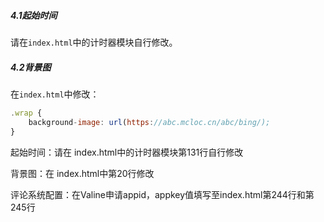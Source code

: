 

##### 4.1起始时间

请在`index.html`中的计时器模块自行修改。

##### 4.2背景图

在`index.html`中修改：

```js
.wrap {
	background-image: url(https://abc.mcloc.cn/abc/bing/);
}
```
起始时间：请在 index.html中的计时器模块第131行自行修改

背景图：在 index.html中第20行修改

评论系统配置：在Valine申请appid，appkey值填写至index.html第244行和第245行

